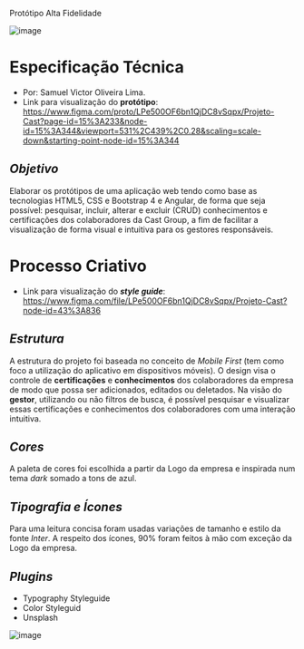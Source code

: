 Protótipo Alta Fidelidade

![image](https://user-images.githubusercontent.com/95868897/225210001-7248244e-b82f-47d6-affe-ae5ba780a842.png)

# Especificação Técnica
- Por: Samuel Victor Oliveira Lima.
- Link para visualização do **protótipo**:
https://www.figma.com/proto/LPe500OF6bn1QjDC8vSqpx/Projeto-Cast?page-id=15%3A233&node-id=15%3A344&viewport=531%2C439%2C0.28&scaling=scale-down&starting-point-node-id=15%3A344 
## *Objetivo*
Elaborar os protótipos de uma aplicação web tendo como base as tecnologias HTML5, CSS e Bootstrap 4 e Angular, de forma que seja possível: pesquisar, incluir, alterar e excluir (CRUD) conhecimentos e certificações dos colaboradores da Cast Group, a fim de facilitar a visualização de forma visual e intuitiva para os gestores responsáveis.
# Processo Criativo
- Link para visualização do ***style guide***: https://www.figma.com/file/LPe500OF6bn1QjDC8vSqpx/Projeto-Cast?node-id=43%3A836
## *Estrutura*
 A estrutura do projeto foi baseada no conceito de *Mobile First* (tem como  foco a utilização do aplicativo em dispositivos móveis). O design visa o controle de **certificações** e **conhecimentos** dos colaboradores da empresa  de modo que possa ser  adicionados, editados ou deletados. Na visão do **gestor**, utilizando ou não filtros de busca, é possível pesquisar e visualizar essas certificações e conhecimentos dos colaboradores com uma interação intuitiva.

 
## *Cores*
 A paleta de cores foi escolhida a partir da Logo da empresa e inspirada num tema *dark* somado a tons de azul.

## *Tipografia e Ícones*
Para uma leitura concisa foram usadas variações de tamanho e estilo da fonte *Inter*.
A respeito dos ícones, 90% foram feitos à mão com exceção da Logo da empresa.

## *Plugins*
- Typography Styleguide
- Color Styleguid
- Unsplash

![image](https://user-images.githubusercontent.com/95868897/225210053-8ce596ae-3dcf-4c44-a7ff-f9289cfabc35.png)
